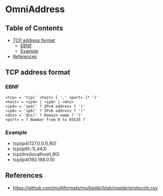 # OmniAddress <!-- omit in toc -->

## Table of Contents <!-- omit in toc -->

- [TCP address format](#tcp-address-format)
  - [EBNF](#ebnf)
  - [Example](#example)
- [References](#references)

## TCP address format

### EBNF

```BNF
<tcp> = 'tcp(' <host> [ ',' <port> ]* ')'
<host> = <ip4> | <ip6> | <dns>
<ip4> = 'ip4(' ? IPv4 address ? ')'
<ip6> = 'ip6(' ? IPv6 address ? ')'
<dns> = 'dns(' ? Domain name ? ')'
<port> = ? Number from 0 to 65535 ?
```

### Example

+ tcp(ip4(127.0.0.1),80)
+ tcp(ip6(::1),443)
+ tcp(dns(localhost),80)
+ tcp(ip4(192.168.0.1))

## References

+ <https://github.com/multiformats/multiaddr/blob/master/protocols.csv>
